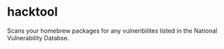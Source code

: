 # hacktool
Scans your homebrew packages for any vulneribilites listed in the National Vulnerability Databse.
